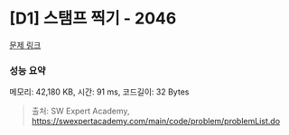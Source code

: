 # [D1] 스탬프 찍기 - 2046 

[문제 링크](https://swexpertacademy.com/main/code/problem/problemDetail.do?contestProbId=AV5QKdT6AyYDFAUq) 

### 성능 요약

메모리: 42,180 KB, 시간: 91 ms, 코드길이: 32 Bytes



> 출처: SW Expert Academy, https://swexpertacademy.com/main/code/problem/problemList.do